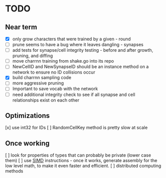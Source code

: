 # TODO

## Near term

- [x] only grow characters that were trained by a given - round
- [ ] prune seems to have a bug where it leaves dangling - synapses
- [ ] add tests for synapse/cell integrity testing - before and after growth, pruning, and diffing
- [ ] move charrnn training from shake.go into its repo
- [ ] NewCellID and NewSynapseID should be an instance method on a network to ensure no ID collisions occur
- [x] build charrnn sampling code
- [ ] more aggressive pruning
- [ ] Important to save vocab with the network
- [ ] need additional integrity check to see if all synapse and cell relationships exist on each other

## Optimizations
[x] use int32 for IDs
[ ] RandomCellKey method is pretty slow at scale

## Once working
[ ] look for properties of types that can probably be private (lower case them)
[ ] use [SIMD](https://github.com/bjwbell/gensimd) instructions
    - once it works, generate assembly for the low level math, to make it even faster and efficient.
[ ] distributed computing methods
